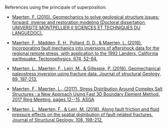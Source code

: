 References using the principale of superposition:

-   [Maerten, F. (2010). Geomechanics to solve geological structure issues: forward, inverse and restoration modeling (Doctoral dissertation, UNIVERSITE MONTPELLIER II SCIENCES ET TECHNIQUES DU LANGUEDOC).](https://tel.archives-ouvertes.fr/file/index/docid/537899/filename/thesemaerten.pdf)

-   [Maerten, F., Madden, E. H., Pollard, D. D., & Maerten, L. (2016). Incorporating fault mechanics into inversions of aftershock data for the regional remote stress, with application to the 1992 Landers, California earthquake. Tectonophysics, 674, 52-64.](https://www.sciencedirect.com/science/article/abs/pii/S0040195116000731)

-   [Maerten, L., Maerten, F., Lejri, M., & Gillespie, P. (2016). Geomechanical paleostress inversion using fracture data. Journal of structural Geology, 89, 197-213.](https://www.sciencedirect.com/science/article/abs/pii/S0191814116300839)

-   [Maerten, F., Maerten, L., (2017). Stress Distribution Around Complex Salt Structures : a New Approach Using Fast 3D Boundary Element Method. 2017 Ring Meeting, pages 12--15, ASGA](https://www.ring-team.org/component/liad/?view=pub&id=4785)

-   [Maerten, L., Maerten, F., & Lejri, M. (2018). Along fault friction and fluid pressure effects on the spatial distribution of fault-related fractures. Journal of Structural Geology, 108, 198-212.](https://www.sciencedirect.com/science/article/abs/pii/S0191814117302316)
